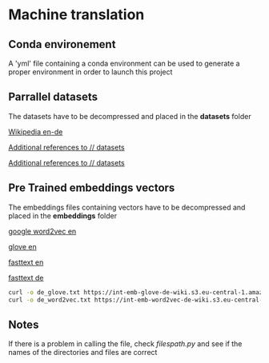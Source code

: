 # Machine translation

## Conda environement

A 'yml' file containing a conda environment can be used to generate a proper environment in order to launch this project

[Conda cheat sheet]: https://docs.conda.io/projects/conda/en/latest/_downloads/843d9e0198f2a193a3484886fa28163c/conda-cheatsheet.pdf



## Parrallel datasets

The datasets have to be decompressed and placed in the **datasets** folder

[Wikipedia en-de](http://opus.nlpl.eu/download.php?f=Wikipedia%2Fv1.0%2Ftmx%2Fde-en.tmx.gz )

[Additional references to // datasets](https://lionbridge.ai/datasets/25-best-parallel-text-datasets-for-machine-translation-training/ )

[Additional references to // datasets](http://opus.nlpl.eu/ )

## Pre Trained embeddings vectors

The embeddings files containing vectors have to be decompressed and placed in the **embeddings** folder

[google word2vec en](https://drive.google.com/file/d/0B7XkCwpI5KDYNlNUTTlSS21pQmM/edit?usp=sharing)

[glove en](http://nlp.stanford.edu/data/glove.840B.300d.zip)

[fasttext en](https://dl.fbaipublicfiles.com/fasttext/vectors-crawl/cc.en.300.vec.gz)

[fasttext de](https://dl.fbaipublicfiles.com/fasttext/vectors-crawl/cc.de.300.vec.gz)

```bash
curl -o de_glove.txt https://int-emb-glove-de-wiki.s3.eu-central-1.amazonaws.com/vectors.txt
curl -o de_word2vec.txt https://int-emb-word2vec-de-wiki.s3.eu-central-1.amazonaws.com/vectors.txt
```

## Notes

If there is a problem in calling the file, check *filespath.py* and see if the names of the directories and files are correct

